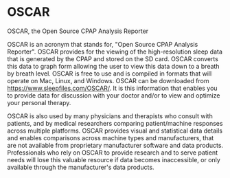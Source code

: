 # OSCAR

OSCAR, the Open Source CPAP Analysis Reporter

OSCAR is an acronym that stands for, "Open Source CPAP Analysis Reporter". OSCAR provides for the viewing of the high-resolution sleep data that is generated by the CPAP 
and stored on the SD card. OSCAR converts this data to graph form allowing the user to view this data down to a breath by breath level. OSCAR is free to use and is compiled 
in formats that will operate on Mac, Linux, and Windows. OSCAR can be downloaded from https://www.sleepfiles.com/OSCAR/. It is this information that enables you to provide 
data for discussion with your doctor and/or to view and optimize your personal therapy.

OSCAR is also used by many physicians and therapists who consult with patients, and by medical researchers comparing patient/machine responses across multiple platforms. 
OSCAR provides visual and statistical data details and enables comparisons across machine types and manufacturers, that are not available from proprietary manufacturer 
software and data products. Professionals who rely on OSCAR to provide research and to serve patient needs will lose this valuable resource if data becomes inaccessible, 
or only available through the manufacturer's data products.
